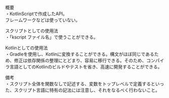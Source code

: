 概要<br>
・KotlinScriptで作成したAPI。<br>
フレームワークなどは使っていない。<br>

スクリプトとしての使用法<br>
・「kscript ファイル名」で使うことができる。<br>

Kotlinとしての使用法<br>
・Gradleを使用し、Kotlinに変換することができる。構文がほぼ同じであるため、修正は依存関係の整理にとどまり、容易に移行できる。そのため、コンパイラ言語としてのKotlinのビルドやテストを省き、高速に開発することができる。

備考<br>
・スクリプト全体を関数なしで記述する、変数をトップレベルで定義するといった、スクリプト言語に特有の記法には注意し、それをなるべく行わないこと。<br>
